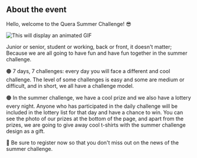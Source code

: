 ## About the event
Hello, welcome to the Quera Summer Challenge! 😎
<p>
<img src="https://media.giphy.com/media/BBRYCFRxcIlvTHXysO/giphy.gif" alt="This will display an animated GIF" >
</p>

Junior or senior, student or working, back or front, it doesn't matter; Because we are all going to have fun and have fun together in the summer challenge.

🟠 7 days, 7 challenges: every day you will face a different and cool challenge. The level of some challenges is easy and some are medium or difficult, and in short, we all have a challenge model.

🟠 In the summer challenge, we have a cool prize and we also have a lottery every night. Anyone who has participated in the daily challenge will be included in the lottery list for that day and have a chance to win. You can see the photo of our prizes at the bottom of the page, and apart from the prizes, we are going to give away cool t-shirts with the summer challenge design as a gift.

🌻 Be sure to register now so that you don't miss out on the news of the summer challenge.
